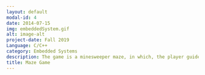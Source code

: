 ```yaml
---
layout: default
modal-id: 4
date: 2014-07-15
img: embeddedSystem.gif
alt: image-alt
project-date: Fall 2019
Language: C/C++
category: Embedded Systems
description: The game is a minesweeper maze, in which, the player guides a lighted led on an 8x8 LED Matrix from edge to edge without detonating any mines along the way. The player is guided by displaying the number of mines that are currently adjacent to his current position on the 7-Segment LED. If the player were to lose he can restart the game by pressing the button.
title: Maze Game
---
```

